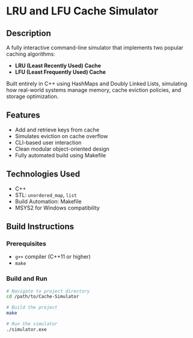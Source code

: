 # LRU and LFU Cache Simulator

## Description

A fully interactive command-line simulator that implements two popular caching algorithms:

- **LRU (Least Recently Used) Cache**
- **LFU (Least Frequently Used) Cache**

Built entirely in C++ using HashMaps and Doubly Linked Lists, simulating how real-world systems manage memory, cache eviction policies, and storage optimization.

## Features

- Add and retrieve keys from cache
- Simulates eviction on cache overflow
- CLI-based user interaction
- Clean modular object-oriented design
- Fully automated build using Makefile

## Technologies Used

- C++
- STL: `unordered_map`, `list`
- Build Automation: Makefile
- MSYS2 for Windows compatibility

## Build Instructions

### Prerequisites

- `g++` compiler (C++11 or higher)
- `make`

### Build and Run

```bash
# Navigate to project directory
cd /path/to/Cache-Simulator

# Build the project
make

# Run the simulator
./simulator.exe
